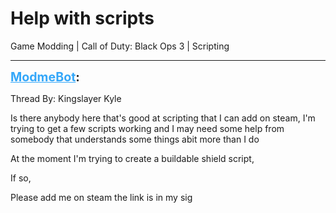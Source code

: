 # Help with scripts
Game Modding | Call of Duty: Black Ops 3 | Scripting

---
<strong style="font-size: 1.4em;"><span style="text-decoration: underline;text-decoration-color: #34a7f9;"><span style="color:#34a7f9;">ModmeBot</span></span>:</strong>

<p>Thread By: Kingslayer Kyle<br /><p style="text-align:left;">Is there anybody here that&#39;s good at scripting that I can add on steam, I&#39;m trying to get a few scripts working and I may need some help from somebody that understands some things abit more than I do</p><p style="text-align:left;"></p><p style="text-align:left;">At the moment I&#39;m trying to create a buildable shield script,</p><p style="text-align:left;"></p><p style="text-align:left;">If so,</p><p style="text-align:left;"></p><p style="text-align:left;">Please add me on steam the link is in my sig</p></p>
